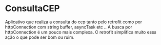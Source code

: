 # ConsultaCEP

Aplicativo que realiza a consulta do cep tanto pelo retrofit como por httpConnection com string buffer, asyncTask etc ..
A busca por httpConnection é um pouco mais complexa. O retrofit simplifica muito essa ação o que pode ser bom ou ruim.
